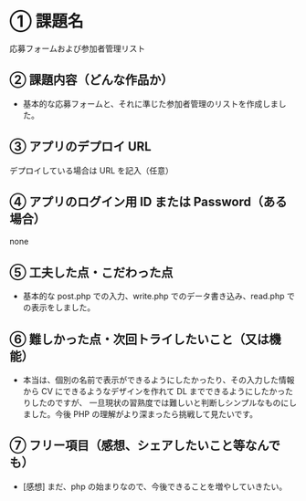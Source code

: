 # ① 課題名

応募フォームおよび参加者管理リスト

## ② 課題内容（どんな作品か）

- 基本的な応募フォームと、それに準じた参加者管理のリストを作成しました。

## ③ アプリのデプロイ URL

デプロイしている場合は URL を記入（任意）

## ④ アプリのログイン用 ID または Password（ある場合）

none

## ⑤ 工夫した点・こだわった点

- 基本的な post.php での入力、write.php でのデータ書き込み、read.php での表示をしました。

## ⑥ 難しかった点・次回トライしたいこと（又は機能）

- 本当は、個別の名前で表示ができるようにしたかったり、その入力した情報から CV にできるようなデザインを作れて DL までできるようにしたかったりしたのですが、
  一旦現状の習熟度では難しいと判断しシンプルなものにしました。今後 PHP の理解がより深まったら挑戦して見たいです。

## ⑦ フリー項目（感想、シェアしたいこと等なんでも）

- [感想]
  まだ、php の始まりなので、今後できることを増やしていきたい。
